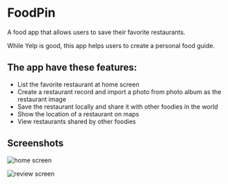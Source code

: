# FoodPin
A food app that allows users to save their favorite restaurants.

While Yelp is good, this app helps users to create a personal food guide.

## The app have these features:
- List the favorite restaurant at home screen
- Create a restaurant record and import a photo from photo album as the restaurant image
- Save the restaurant locally and share it with other foodies in the world
- Show the location of a restaurant on maps
- View restaurants shared by other foodies


## Screenshots
![home screen](https://user-images.githubusercontent.com/19711677/53697618-056a0380-3dcb-11e9-82ad-d26a61357aa0.PNG)

![review screen](https://user-images.githubusercontent.com/19711677/53697619-06029a00-3dcb-11e9-8641-12cdea4e42b4.PNG)
